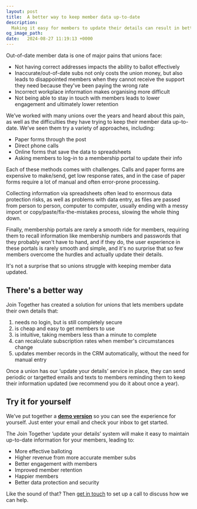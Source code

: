 ```yaml
---
layout: post
title:  A better way to keep member data up-to-date
description:
  Making it easy for members to update their details can result in better retention, more revenue and happier, more engaged members. Here's how Join Together can help you do this.
og_image_path:
date:   2024-08-27 11:19:13 +0000
---
```


Out-of-date member data is one of major pains that unions face:

- Not having correct addresses impacts the ability to ballot effectively
- Inaccurate/out-of-date subs not only costs the union money, but also leads to disappointed members when they cannot receive the support they need because they've been paying the wrong rate
- Incorrect workplace information makes organising more difficult
- Not being able to stay in touch with members leads to lower engagement and ultimately lower retention

We’ve worked with many unions over the years and heard about this pain, as well as the difficulties they have trying to keep their member data up-to-date. We’ve seen them try a variety of approaches, including:

- Paper forms through the post
- Direct phone calls
- Online forms that save the data to spreadsheets
- Asking members to log-in to a membership portal to update their info

Each of these methods comes with challenges. Calls and paper forms are expensive to make/send, get low response rates, and in the case of paper forms require a lot of manual and often error-prone processing.

Collecting information via spreadsheets often lead to enormous data protection risks, as well as problems with data entry, as files are passed from person to person, computer to computer, usually ending with a messy import or copy/paste/fix-the-mistakes process, slowing the whole thing down.

Finally, membership portals are rarely a smooth ride for members, requiring them to recall information like membership numbers and passwords that they probably won't have to hand, and if they do, the user experience in these portals is rarely smooth and simple, and it's no surprise that so few members overcome the hurdles and actually update their details.

It's not a surprise that so unions struggle with keeping member data updated.

## There's a better way

Join Together has created a solution for unions that lets members update their own details that:

1. needs no login, but is still completely secure
2. is cheap and easy to get members to use
3. is intuitive, taking members less than a minute to complete
4. can recalculate subscription rates when member's circumstances change
5. updates member records in the CRM automatically, without the need for manual entry

Once a union has our ‘update your details’ service in place, they can send periodic or targetted emails and texts to members reminding them to keep their information updated (we recommend you do it about once a year).

## Try it for yourself

We’ve put together a **[demo version](https://demo-update.jointogether.online)** so you can see the experience for yourself. Just enter your email and check your inbox to get started.

The Join Together ‘update your details’ system will make it easy to maintain up-to-date information for your members, leading to:

- More effective balloting
- Higher revenue from more accurate member subs
- Better engagement with members
- Improved member retention
- Happier members
- Better data protection and security

Like the sound of that? Then [get in touch](mailto:hello@jointogether.online) to set up a call to discuss how we can help.
